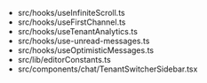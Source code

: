 - src/hooks/useInfiniteScroll.ts
- src/hooks/useFirstChannel.ts
- src/hooks/useTenantAnalytics.ts
- src/hooks/use-unread-messages.ts
- src/hooks/useOptimisticMessages.ts
- src/lib/editorConstants.ts
- src/components/chat/TenantSwitcherSidebar.tsx